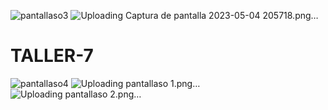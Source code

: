 ![pantallaso3](https://github.com/edwardavid1001/tallerjavafinal/assets/128154814/ac747f5b-1c32-4270-be92-749c8af8a279)
![Uploading Captura de pantalla 2023-05-04 205718.png…]()

# TALLER-7



![pantallaso4](https://github.com/edwardavid1001/tallerjavafinal/assets/128154814/73190b4b-00fb-4c17-8bcf-b0fe5e6b83d1)
![Uploading pantallaso 1.png…]()
![Uploading pantallaso 2.png…]()
